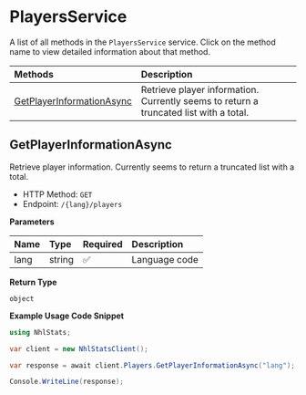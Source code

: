 # PlayersService

A list of all methods in the `PlayersService` service. Click on the method name to view detailed information about that method.

| Methods                                                 | Description                                                                           |
| :------------------------------------------------------ | :------------------------------------------------------------------------------------ |
| [GetPlayerInformationAsync](#getplayerinformationasync) | Retrieve player information. Currently seems to return a truncated list with a total. |

## GetPlayerInformationAsync

Retrieve player information. Currently seems to return a truncated list with a total.

- HTTP Method: `GET`
- Endpoint: `/{lang}/players`

**Parameters**

| Name | Type   | Required | Description   |
| :--- | :----- | :------- | :------------ |
| lang | string | ✅       | Language code |

**Return Type**

`object`

**Example Usage Code Snippet**

```csharp
using NhlStats;

var client = new NhlStatsClient();

var response = await client.Players.GetPlayerInformationAsync("lang");

Console.WriteLine(response);
```

<!-- This file was generated by liblab | https://liblab.com/ -->

